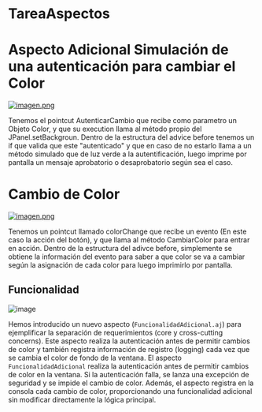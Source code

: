 # TareaAspectos


# Aspecto Adicional Simulación de una autenticación para cambiar el Color

[![imagen.png](https://i.postimg.cc/3JTys3tj/imagen.png)](https://postimg.cc/6TM5RxJT)

Tenemos el pointcut AutenticarCambio que recibe como parametro un Objeto Color, y que su execution llama al método propio del JPanel.setBackgroun. Dentro de la estructura del advice before tenemos un if que valida que este "autenticado" y que en caso de no estarlo llama a un método simulado que de luz verde a la autentificación, luego imprime por pantalla un mensaje aprobatorio o desaprobatorio según sea el caso.


# Cambio de Color 

[![imagen.png](https://i.postimg.cc/bwGjLt1m/imagen.png)](https://postimg.cc/dhKXVDHC)

Tenemos un pointcut llamado colorChange que recibe un evento (En este caso la acción del botón), y que llama al método CambiarColor para entrar en acción. Dentro de la estructura del adivce before, simplemente se obtiene la información del evento para saber a que color se va a cambiar según la asignación de cada color para luego imprimirlo por pantalla.



## Funcionalidad 

![image](https://github.com/OliLM/TareaAspectos/assets/127567902/c0797f36-d00c-43de-ae37-31171e7b45a8)

Hemos introducido un nuevo aspecto (`FuncionalidadAdicional.aj`) para ejemplificar la separación de requerimientos (core y cross-cutting concerns). Este aspecto realiza la autenticación antes de permitir cambios de color y también registra información de registro (logging) cada vez que se cambia el color de fondo de la ventana. 
El aspecto `FuncionalidadAdicional` realiza la autenticación antes de permitir cambios de color en la ventana. Si la autenticación falla, se lanza una excepción de seguridad y se impide el cambio de color. Además, el aspecto registra en la consola cada cambio de color, proporcionando una funcionalidad adicional sin modificar directamente la lógica principal.

